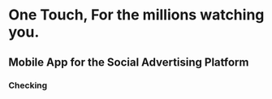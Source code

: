 # One Touch, For the millions watching you.

## Mobile App for the Social Advertising Platform

### Checking 